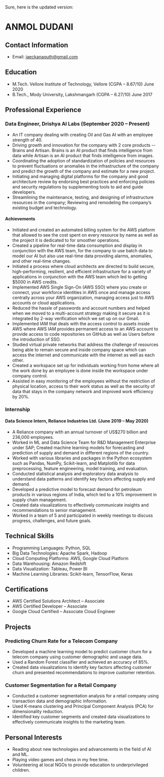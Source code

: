 Sure, here is the updated version:

# ANMOL DUDANI

## Contact Information

- Email: jaeckanaquth@gmail.com

## Education

- M.Tech. Vellore Institute of Technology, Vellore (CGPA – 8.67/10) June 2020
- B.Tech., Mody University, Lakshmangarh (CGPA – 6.27/10) June 2017

## Professional Experience

### Data Engineer, Drishya AI Labs (September 2020 – Present)

- An IT company dealing with creating Oil and Gas AI with an employee strength of 40.
- Driving growth and innovation for the company with 2 core products -- Brains and Artisan. Brains is an AI product that finds intelligence from data while Artisan is an AI product that finds intelligence from images.
- Coordinating the adoption of standardization of policies and resources to prevent fluctuations or anomalies in the infrastructure of the company and predict the growth of the company and estimate for a new project.
- Initiating and managing digital platforms for the company and good architecture review by endorsing best practices and enforcing policies and security regulations by supplementing tools to aid and guide developers.
- Streamlining the maintenance, testing, and designing of infrastructure resources in the company; Reviewing and remodeling the company’s existing budget and technology.

#### Achievements

- Initiated and created an automated billing system for the AWS platform that allowed to see the cost spent on every resource by name as well as the project it is dedicated to for smoother operations.
- Created a pipeline for real-time data consumption and display in conjunction with the AWS team, for the company to use batch data to model our AI but also use real-time data providing alarms, anomalies, and other real-time changes.
- Initiated a process where cloud architects are directed to build secure, high-performing, resilient, and efficient infrastructure for a variety of applications in conjunction with the AWS team which led to getting $5000 in AWS credits.
- Implemented AWS Single Sign-On (AWS SSO) where you create or connect, your workforce identities in AWS once and manage access centrally across your AWS organization, managing access just to AWS accounts or cloud applications.
- Reduced the hassle of passwords and account numbers and helped when we moved to a multi-account strategy making it secure as it is integrated by 2-way verification which we set up on our Gmail.
- Implemented IAM that deals with the access control to assets inside AWS where AWS IAM provides permanent access to an AWS account to provide access to code repositories on GitHub as well as Users before the introduction of SSO.
- Studied virtual private networks that address the challenge of resources being able to remain secure and inside company space which can access the internet and communicate with the internet as well as each other.
- Created a workspace set up for individuals working from home where all the work done by an employee is done inside the workspace under company control.
- Assisted in easy monitoring of the employees without the restriction of physical location, access to their work status as well as the security of data that stays in the company network and improved work efficiency by 20%.

### Internship

#### Data Science Intern, Reliance Industries Ltd. (June 2019 – May 2020)

- A Reliance company with an annual turnover of US$270 billion and 236,000 employees.
- Worked in ML and Data Science Team for R&D Management Enterprise under SAP; Created machine learning models for forecasting and prediction of supply and demand in different regions of the country.
- Worked with various libraries and packages in the Python ecosystem such as Pandas, NumPy, Scikit-learn, and Matplotlib for data preprocessing, feature engineering, model training, and evaluation.
- Conducted statistical analysis and exploratory data analysis to understand data patterns and identify key factors affecting supply and demand.
- Developed a predictive model to forecast demand for petroleum products in various regions of India, which led to a 10% improvement in supply chain management.
- Created data visualizations to effectively communicate insights and recommendations to senior management.
- Worked in a team of 5 and participated in weekly meetings to discuss progress, challenges, and future goals.

## Technical Skills

- Programming Languages: Python, SQL
- Big Data Technologies: Apache Spark, Hadoop
- Cloud Computing Platforms: AWS, Google Cloud Platform
- Data Warehousing: Amazon Redshift
- Data Visualization: Tableau, Power BI
- Machine Learning Libraries: Scikit-learn, TensorFlow, Keras

## Certifications

- AWS Certified Solutions Architect – Associate
- AWS Certified Developer – Associate
- Google Cloud Certified – Associate Cloud Engineer

## Projects

### Predicting Churn Rate for a Telecom Company

- Developed a machine learning model to predict customer churn for a telecom company using customer demographic and usage data.
- Used a Random Forest classifier and achieved an accuracy of 85%.
- Created data visualizations to identify key factors affecting customer churn and presented recommendations to improve customer retention.

### Customer Segmentation for a Retail Company

- Conducted a customer segmentation analysis for a retail company using transaction data and demographic information.
- Used K-means clustering and Principal Component Analysis (PCA) for dimensionality reduction.
- Identified key customer segments and created data visualizations to effectively communicate insights to the marketing team.

## Personal Interests

- Reading about new technologies and advancements in the field of AI and ML.
- Playing video games and chess in my free time.
- Volunteering at local NGOs to provide education to underprivileged children.
